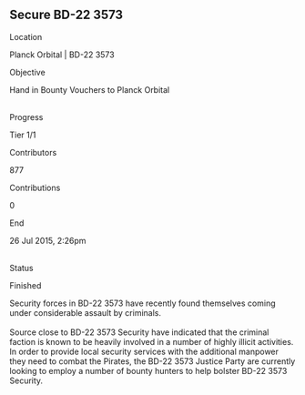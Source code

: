 ## Secure BD-22 3573

Location

Planck Orbital \| BD-22 3573

Objective

Hand in Bounty Vouchers to Planck Orbital

\
Progress

Tier 1/1

Contributors

877

Contributions

0

End

26 Jul 2015, 2:26pm

\
Status

Finished

Security forces in BD-22 3573 have recently found themselves coming
under considerable assault by criminals.\
\
Source close to BD-22 3573 Security have indicated that the criminal
faction is known to be heavily involved in a number of highly illicit
activities. In order to provide local security services with the
additional manpower they need to combat the Pirates, the BD-22 3573
Justice Party are currently looking to employ a number of bounty hunters
to help bolster BD-22 3573 Security.
